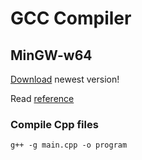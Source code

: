 # GCC Compiler

## MinGW-w64

[Download](https://sourceforge.net/projects/mingw-w64/) newest version!

Read [reference](https://mingw-w64.org/)

### Compile Cpp files

```shell
g++ -g main.cpp -o program
```